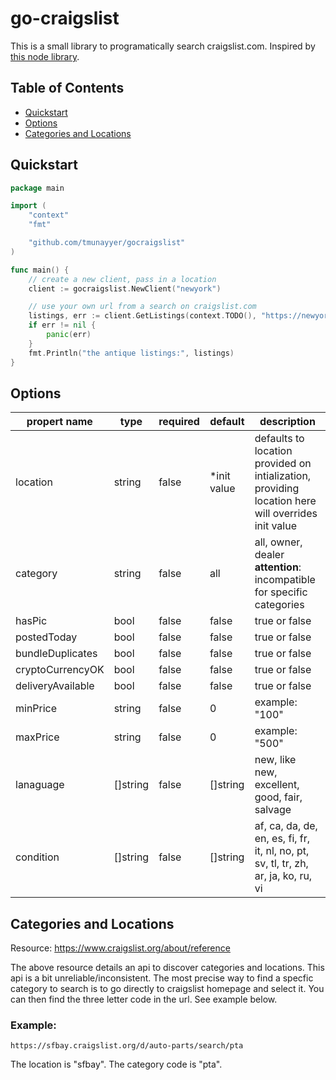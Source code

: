 # go-craigslist
This is a small library to programatically search craigslist.com. Inspired by [this node library](https://github.com/brozeph/node-craigslist).

## Table of Contents

- [Quickstart](#quickstart)
- [Options](#options)
- [Categories and Locations](#categoriesandlocations)

## Quickstart
```go
package main

import (
	"context"
	"fmt"

	"github.com/tmunayyer/gocraigslist"
)

func main() {
    // create a new client, pass in a location
	client := gocraigslist.NewClient("newyork")

	// use your own url from a search on craigslist.com
	listings, err := client.GetListings(context.TODO(), "https://newyork.craigslist.org/d/antiques/search/ata")
	if err != nil {
		panic(err)
	}
	fmt.Println("the antique listings:", listings)
}
```

## Options
| propert name          | type      | required | default      | description |
|-----------------------|-----------|----------|--------------|-------------|
|  location             | string    | false    | *init value  | defaults to location provided on intialization, providing location here will overrides init value |
|  category             | string    | false    | all          | all, owner, dealer **attention**: incompatible for specific categories |
|  hasPic               | bool      | false    | false        | true or false |
|  postedToday          | bool      | false    | false        | true or false |
|  bundleDuplicates     | bool      | false    | false        | true or false |
|  cryptoCurrencyOK     | bool      | false    | false        | true or false |
|  deliveryAvailable    | bool      | false    | false        | true or false |
|  minPrice             | string    | false    | 0            | example: "100" |
|  maxPrice             | string    | false    | 0            | example: "500" |
|  lanaguage            | []string  | false    | []string     | new, like new, excellent, good, fair, salvage |
|  condition            | []string  | false    | []string     | af, ca, da, de, en, es, fi, fr, it, nl, no, pt, sv, tl, tr, zh, ar, ja, ko, ru, vi |

## Categories and Locations

Resource: https://www.craigslist.org/about/reference

The above resource details an api to discover categories and locations. This api is a bit unreliable/inconsistent. The most precise way to find a specfic category to search is to go directly to craigslist homepage and select it. You can then find the three letter code in the url. See example below.

### Example:
```
https://sfbay.craigslist.org/d/auto-parts/search/pta
```
The location is "sfbay". The category code is "pta".

